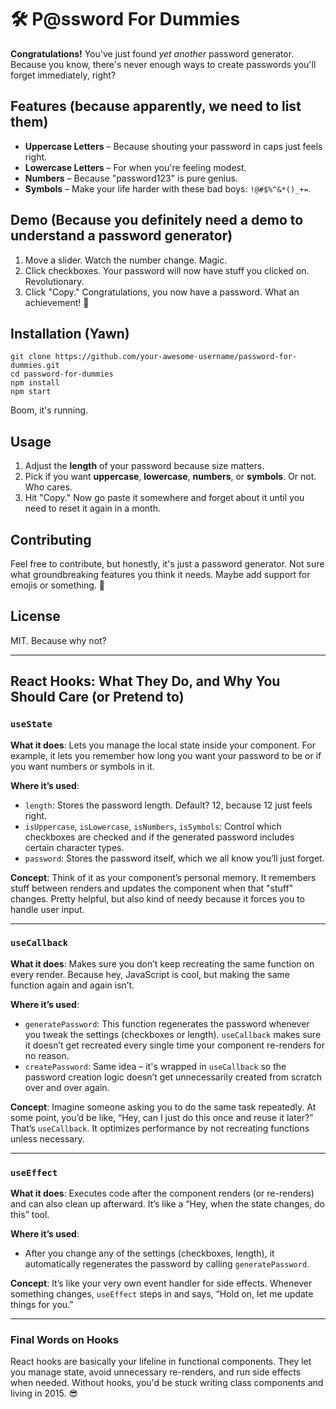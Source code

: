 # 🛠️ P@ssword For Dummies

**Congratulations!** You've just found _yet another_ password generator. Because you know, there's never enough ways to create passwords you'll forget immediately, right?

## Features (because apparently, we need to list them)

- **Uppercase Letters** – Because shouting your password in caps just feels right.
- **Lowercase Letters** – For when you're feeling modest.
- **Numbers** – Because "password123" is pure genius.
- **Symbols** – Make your life harder with these bad boys: `!@#$%^&*()_+=`.

## Demo (Because you definitely need a demo to understand a password generator)

1. Move a slider. Watch the number change. Magic.
2. Click checkboxes. Your password will now have stuff you clicked on. Revolutionary.
3. Click "Copy." Congratulations, you now have a password. What an achievement! 🎉

## Installation (Yawn)

```
git clone https://github.com/your-awesome-username/password-for-dummies.git
cd password-for-dummies
npm install
npm start
```

Boom, it's running.

## Usage

1. Adjust the **length** of your password because size matters.
2. Pick if you want **uppercase**, **lowercase**, **numbers**, or **symbols**. Or not. Who cares.
3. Hit "Copy." Now go paste it somewhere and forget about it until you need to reset it again in a month.

## Contributing

Feel free to contribute, but honestly, it's just a password generator. Not sure what groundbreaking features you think it needs. Maybe add support for emojis or something. 🥳

## License

MIT. Because why not?

---

## React Hooks: What They Do, and Why You Should Care (or Pretend to)

### `useState`

**What it does**: Lets you manage the local state inside your component. For example, it lets you remember how long you want your password to be or if you want numbers or symbols in it.

**Where it’s used**:

- `length`: Stores the password length. Default? 12, because 12 just feels right.
- `isUppercase`, `isLowercase`, `isNumbers`, `isSymbols`: Control which checkboxes are checked and if the generated password includes certain character types.
- `password`: Stores the password itself, which we all know you’ll just forget.

**Concept**: Think of it as your component’s personal memory. It remembers stuff between renders and updates the component when that "stuff" changes. Pretty helpful, but also kind of needy because it forces you to handle user input.

---

### `useCallback`

**What it does**: Makes sure you don’t keep recreating the same function on every render. Because hey, JavaScript is cool, but making the same function again and again isn’t.

**Where it’s used**:

- `generatePassword`: This function regenerates the password whenever you tweak the settings (checkboxes or length). `useCallback` makes sure it doesn’t get recreated every single time your component re-renders for no reason.
- `createPassword`: Same idea – it's wrapped in `useCallback` so the password creation logic doesn’t get unnecessarily created from scratch over and over again.

**Concept**: Imagine someone asking you to do the same task repeatedly. At some point, you’d be like, “Hey, can I just do this once and reuse it later?” That’s `useCallback`. It optimizes performance by not recreating functions unless necessary.

---

### `useEffect`

**What it does**: Executes code after the component renders (or re-renders) and can also clean up afterward. It’s like a “Hey, when the state changes, do this” tool.

**Where it’s used**:

- After you change any of the settings (checkboxes, length), it automatically regenerates the password by calling `generatePassword`.

**Concept**: It’s like your very own event handler for side effects. Whenever something changes, `useEffect` steps in and says, “Hold on, let me update things for you.”

---

### Final Words on Hooks

React hooks are basically your lifeline in functional components. They let you manage state, avoid unnecessary re-renders, and run side effects when needed. Without hooks, you'd be stuck writing class components and living in 2015. 😎
